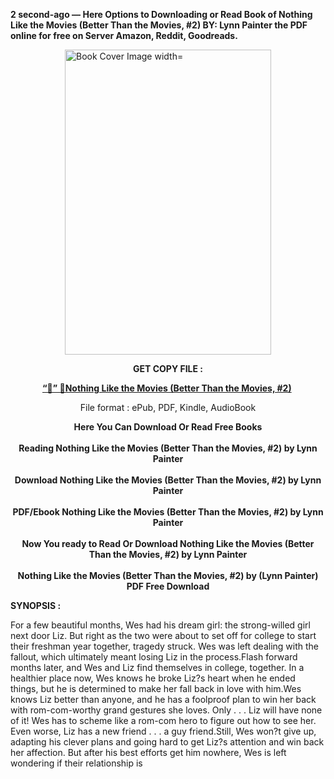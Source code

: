 <p><strong>2 second-ago &mdash; Here Options to Downloading or Read Book of Nothing Like the Movies (Better Than the Movies, #2) BY: Lynn Painter the PDF online for free on Server Amazon, Reddit, Goodreads.</strong></p><p><a href="https://educationsharingacademy.cloud/?book=207293948-nothing-like-the-movies"><img style="display: block; margin-left: auto; margin-right: auto;" src="https://i.gr-assets.com/images/S/compressed.photo.goodreads.com/books/1707242121l/207293948.jpg" alt="Book Cover Image width=" width="330" height="488" /></a></p><p style="text-align: center;"><strong>GET COPY FILE :</strong></p><p style="text-align: center;"><strong><a href="https://educationsharingacademy.cloud/?book=207293948-nothing-like-the-movies" target="_blank" rel="noopener">“📢” 🔗Nothing Like the Movies (Better Than the Movies, #2)</a>&nbsp;</strong></p><p style="text-align: center;">File format : ePub, PDF, Kindle, AudioBook</p><div style="text-align: center;"><strong>Here You Can Download Or Read Free Books</strong></div><div style="text-align: center;">&nbsp;</div><div style="text-align: center;"><strong>Reading Nothing Like the Movies (Better Than the Movies, #2) by Lynn Painter</strong></div><div style="text-align: center;">&nbsp;</div><div style="text-align: center;"><strong>Download Nothing Like the Movies (Better Than the Movies, #2) by Lynn Painter</strong></div><div style="text-align: center;">&nbsp;</div><div style="text-align: center;"><strong>PDF/Ebook Nothing Like the Movies (Better Than the Movies, #2) by Lynn Painter</strong></div><div style="text-align: center;">&nbsp;</div><div style="text-align: center;"><strong>Now You ready to Read Or Download Nothing Like the Movies (Better Than the Movies, #2) by Lynn Painter</strong></div><div style="text-align: center;">&nbsp;</div><div style="text-align: center;"><strong>Nothing Like the Movies (Better Than the Movies, #2) by (Lynn Painter) PDF Free Download</strong></div><p><strong>SYNOPSIS :</strong></p><p>For a few beautiful months, Wes had his dream girl: the strong-willed girl next door Liz. But right as the two were about to set off for college to start their freshman year together, tragedy struck. Wes was left dealing with the fallout, which ultimately meant losing Liz in the process.Flash forward months later, and Wes and Liz find themselves in college, together. In a healthier place now, Wes knows he broke Liz?s heart when he ended things, but he is determined to make her fall back in love with him.Wes knows Liz better than anyone, and he has a foolproof plan to win her back with rom-com-worthy grand gestures she loves. Only . . . Liz will have none of it! Wes has to scheme like a rom-com hero to figure out how to see her. Even worse, Liz has a new friend . . . a guy friend.Still, Wes won?t give up, adapting his clever plans and going hard to get Liz?s attention and win back her affection. But after his best efforts get him nowhere, Wes is left wondering if their relationship is </p>
